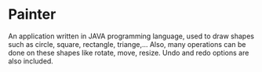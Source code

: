 # Painter
An application written in JAVA programming language, used to draw shapes such as circle, square, rectangle, triange,...
Also, many operations can be done on these shapes like rotate, move, resize.
Undo and redo options are also included.
